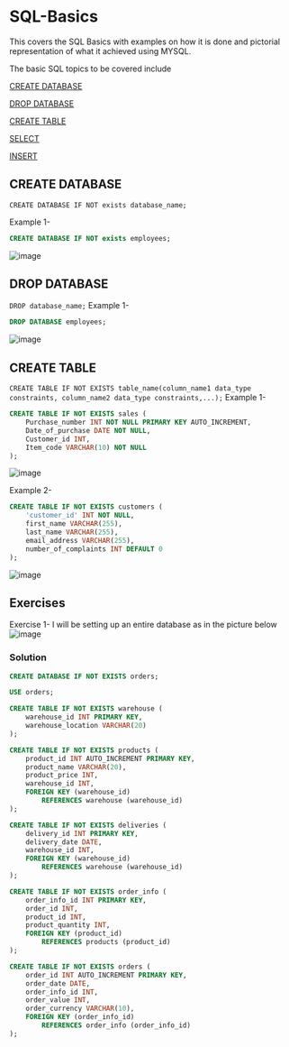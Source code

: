 # SQL-Basics
This covers the SQL Basics with examples on how it is done and pictorial representation of what it achieved using MYSQL.


The basic SQL topics to be covered include

[CREATE DATABASE](#create_database)

[DROP DATABASE](#drop_database)

[CREATE TABLE](#create_table)

[SELECT](#select)

[INSERT](#insert)
  

  ## CREATE DATABASE
`CREATE DATABASE IF NOT exists database_name;`


  Example 1- 
  ```sql
CREATE DATABASE IF NOT exists employees;
```
  ![image](https://github.com/user-attachments/assets/d20f3fac-7879-4d38-8ef4-85c85ad55e93)

## DROP DATABASE 
`DROP database_name;`
Example 1- 
```sql
DROP DATABASE employees;
```
![image](https://github.com/user-attachments/assets/90f63598-e76e-4a04-aa12-683c0c730c0a)

## CREATE TABLE
`CREATE TABLE IF NOT EXISTS table_name(column_name1 data_type constraints, column_name2 data_type constraints,...);`
Example 1- 
```sql
CREATE TABLE IF NOT EXISTS sales (
    Purchase_number INT NOT NULL PRIMARY KEY AUTO_INCREMENT,
    Date_of_purchase DATE NOT NULL,
    Customer_id INT,
    Item_code VARCHAR(10) NOT NULL
); 
```
![image](https://github.com/user-attachments/assets/239ca4fc-c96c-4ba6-9b2a-194cff6d471f)


Example 2- 
```sql
CREATE TABLE IF NOT EXISTS customers (
    'customer_id' INT NOT NULL,
    first_name VARCHAR(255),
    last_name VARCHAR(255),
    email_address VARCHAR(255),
    number_of_complaints INT DEFAULT 0
); 
```
![image](https://github.com/user-attachments/assets/74339827-9e28-42f7-8d56-b1d1070471d0)



## Exercises
Exercise 1- I will be setting up an entire database as in the picture below
![image](https://github.com/user-attachments/assets/7701eed5-84a8-4c83-9db6-24a3191f471a)

### Solution
```sql
CREATE DATABASE IF NOT EXISTS orders;

USE orders;

CREATE TABLE IF NOT EXISTS warehouse (
    warehouse_id INT PRIMARY KEY,
    warehouse_location VARCHAR(20)
);

CREATE TABLE IF NOT EXISTS products (
    product_id INT AUTO_INCREMENT PRIMARY KEY,
    product_name VARCHAR(20),
    product_price INT,
    warehouse_id INT,
    FOREIGN KEY (warehouse_id)
        REFERENCES warehouse (warehouse_id)
);

CREATE TABLE IF NOT EXISTS deliveries (
    delivery_id INT PRIMARY KEY,
    delivery_date DATE,
    warehouse_id INT,
    FOREIGN KEY (warehouse_id)
        REFERENCES warehouse (warehouse_id)
);

CREATE TABLE IF NOT EXISTS order_info (
    order_info_id INT PRIMARY KEY,
    order_id INT,
    product_id INT,
    product_quantity INT,
    FOREIGN KEY (product_id)
        REFERENCES products (product_id)
);

CREATE TABLE IF NOT EXISTS orders (
    order_id INT AUTO_INCREMENT PRIMARY KEY,
    order_date DATE,
    order_info_id INT,
    order_value INT,
    order_currency VARCHAR(10),
    FOREIGN KEY (order_info_id)
        REFERENCES order_info (order_info_id)
);
```

